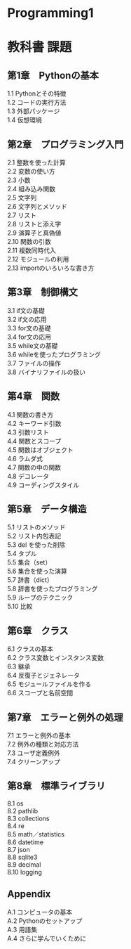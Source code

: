 # Programming1
# 教科書 課題
## 第1章　Pythonの基本
1.1 Pythonとその特徴<br>
1.2 コードの実行方法<br>
1.3 外部パッケージ<br>
1.4 仮想環境<br>
## 第2章　プログラミング入門
2.1 整数を使った計算<br>
2.2 変数の使い方<br>
2.3 小数<br>
2.4 組み込み関数<br>
2.5 文字列<br>
2.6 文字列とメソッド<br>
2.7 リスト<br>
2.8 リストと添え字<br>
2.9 演算子と真偽値<br>
2.10 関数の引数<br>
2.11 複数同時代入<br>
2.12 モジュールの利用<br>
2.13 importのいろいろな書き方<br>
## 第3章　制御構文
3.1 if文の基礎<br>
3.2 if文の応用<br>
3.3 for文の基礎<br>
3.4 for文の応用<br>
3.5 while文の基礎<br>
3.6 whileを使ったプログラミング<br>
3.7 ファイルの操作<br>
3.8 バイナリファイルの扱い<br>
## 第4章　関数
4.1 関数の書き方<br>
4.2 キーワード引数<br>
4.3 引数リスト<br>
4.4 関数とスコープ<br>
4.5 関数はオブジェクト<br>
4.6 ラムダ式<br>
4.7 関数の中の関数<br>
4.8 デコレータ<br>
4.9 コーディングスタイル<br>
## 第5章　データ構造
5.1 リストのメソッド<br>
5.2 リスト内包表記<br>
5.3 del を使った削除<br>
5.4 タプル<br>
5.5 集合（set）<br>
5.6 集合を使った演算<br>
5.7 辞書（dict）<br>
5.8 辞書を使ったプログラミング<br>
5.9 ループのテクニック<br>
5.10 比較<br>
## 第6章　クラス
6.1 クラスの基本<br>
6.2 クラス変数とインスタンス変数<br>
6.3 継承<br>
6.4 反復子とジェネレータ<br>
6.5 モジュールファイルを作る<br>
6.6 スコープと名前空間<br>
## 第7章　エラーと例外の処理
7.1 エラーと例外の基本<br>
7.2 例外の種類と対応方法<br>
7.3 ユーザ定義例外<br>
7.4 クリーンアップ<br>
## 第8章　標準ライブラリ
8.1 os<br>
8.2 pathlib<br>
8.3 collections<br>
8.4 re<br>
8.5 math／statistics<br>
8.6 datetime<br>
8.7 json<br>
8.8 sqlite3<br>
8.9 decimal<br>
8.10 logging<br>
## Appendix
A.1 コンピュータの基本<br>
A.2 Pythonのセットアップ<br>
A.3 用語集<br>
A.4 さらに学んでいくために<br>
